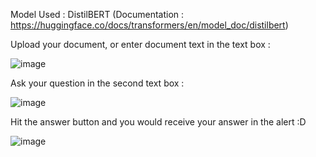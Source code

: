 Model Used : DistilBERT 
(Documentation : https://huggingface.co/docs/transformers/en/model_doc/distilbert)

Upload your document, or enter document text in the text box :

![image](https://github.com/user-attachments/assets/408632e8-c1a3-42f1-a64b-a91e8d340dea)

Ask your question in the second text box :

![image](https://github.com/user-attachments/assets/5fc65e6b-7b56-40b0-9054-a26661f71995)

Hit the answer button and you would receive your answer in the alert :D

![image](https://github.com/user-attachments/assets/46748979-9c5b-4b9a-921c-1a131e311685)
